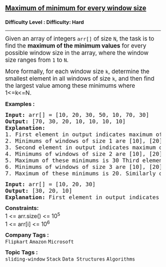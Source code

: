 <h2><a href="https://www.geeksforgeeks.org/problems/maximum-of-minimum-for-every-window-size3453/1?page=5&difficulty=Hard&status=unsolved&sortBy=accuracy">Maximum of minimum for every window size</a></h2><h3>Difficulty Level : Difficulty: Hard</h3><hr><div class="problems_problem_content__Xm_eO"><p><span style="font-size: 14pt;">Given an array of integers <code>arr[]</code> of size <code>N</code>, the task is to find the <strong>maximum of the minimum values</strong> for every possible window size in the array, where the window size ranges from <code>1</code> to <code>N</code>.</span></p>
<p><span style="font-size: 14pt;">More formally, for each window size <code>k</code>, determine the smallest element in all windows of size <code>k</code>, and then find the largest value among these minimums where 1&lt;=k&lt;=N.</span></p>
<p><span style="font-size: 18px;"><strong>Examples :</strong></span></p>
<pre><span style="font-size: 18px;"><strong>Input: </strong>arr[] = [10, 20, 30, 50, 10, 70, 30]
<strong>Output: </strong>[70, 30, 20, 10, 10, 10, 10] <strong>
Explanation: 
</strong>1. First element in output indicates maximum of minimums of all </span><span style="font-size: 18px;">windows of size 1.
</span><span style="font-size: 18px;">2. Minimums of windows of size 1 are [10], [20], [30], [50], [10], [</span><span style="font-size: 18px;">70] and [30]. Maximum of these minimums is 70. </span>
<span style="font-size: 18px;">3. Second element in output indicates maximum of minimums of all </span><span style="font-size: 18px;">windows of size 2. 
</span><span style="font-size: 18px;">4. Minimums of windows of size 2 are [10], [20], [30], [10], [10], </span><span style="font-size: 18px;">and [30].
5. Maximum of these minimums is 30 </span><span style="font-size: 18px;">Third element in output indicates maximum of minimums of all </span><span style="font-size: 18px;">windows of size 3. 
6. </span><span style="font-size: 18px;">Minimums of windows of size 3 are [10], [20], [10], [10] and [10].<br></span><span style="font-size: 18px;">7. Maximum of these minimums is 20. </span><span style="font-size: 18px;">Similarly other elements of output are computed.</span></pre>
<pre><span style="font-size: 18px;"><strong>Input: </strong>arr[] = [10, 20, 30]
<strong>Output: </strong>[30, 20, 10]<strong>
Explanation: </strong>First element in output indicates maximum of minimums of all </span><span style="font-size: 18px;">windows of size 1. Minimums of windows of size 1 are [10] , [20] , [30]. Maximum of these minimums are 30 and similarly other outputs can be computed</span></pre>
<p><span style="font-size: 18px;"><strong>Constraints:</strong><br>1 &lt;= arr.size() &lt;= 10<sup>5</sup><br>1 &lt;= arr[i] &lt;= 10<sup>6</sup></span></p></div><p><span style=font-size:18px><strong>Company Tags : </strong><br><code>Flipkart</code>&nbsp;<code>Amazon</code>&nbsp;<code>Microsoft</code>&nbsp;<br><p><span style=font-size:18px><strong>Topic Tags : </strong><br><code>sliding-window</code>&nbsp;<code>Stack</code>&nbsp;<code>Data Structures</code>&nbsp;<code>Algorithms</code>&nbsp;